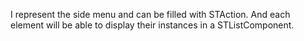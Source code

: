 I represent the side menu and can be filled with STAction.
And each element will be able to display their instances in a STListComponent.